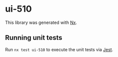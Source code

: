 # ui-510

This library was generated with [Nx](https://nx.dev).

## Running unit tests

Run `nx test ui-510` to execute the unit tests via [Jest](https://jestjs.io).

